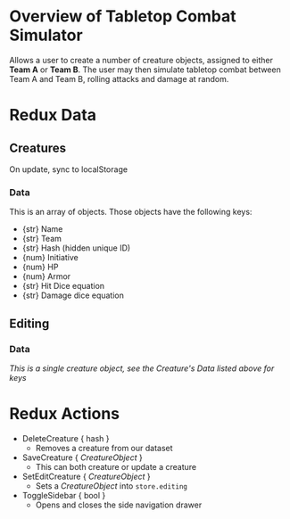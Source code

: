 # Overview of Tabletop Combat Simulator
Allows a user to create a number of creature objects, assigned to either **Team A** or **Team B**. The user may then simulate tabletop combat between Team A and Team B, rolling attacks and damage at random.

# Redux Data
## Creatures
On update, sync to localStorage

### Data
This is an array of objects. Those objects have the following keys:
* {str} Name
* {str} Team
* {str} Hash (hidden unique ID)
* {num} Initiative
* {num} HP
* {num} Armor
* {str} Hit Dice equation
* {str} Damage dice equation

## Editing
### Data
_This is a single creature object, see the Creature's Data listed above for keys_

# Redux Actions
* DeleteCreature { hash }
  * Removes a creature from our dataset
* SaveCreature { _CreatureObject_ }
  * This can both creature or update a creature
* SetEditCreature { _CreatureObject_ }
  * Sets a _CreatureObject_ into `store.editing`
* ToggleSidebar { bool }
  * Opens and closes the side navigation drawer